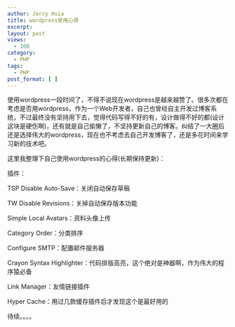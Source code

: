 ```yaml
---
author: Jerry Hsia
title: wordpress使用心得
excerpt:
layout: post
views:
  - 100
category:
  - PHP
tags:
  - PHP
post_format: [ ]
---
```

使用wordpress一段时间了，不得不说现在wordpress是越来越赞了。很多次都在考虑是否用wordpress，作为一个Web开发者，自己也曾经自主开发过博客系统，不过最终没有坚持用下去，觉得代码写得不好的有，设计做得不好的都(设计这块是硬伤啊)，还有就是自己偷懒了，不坚持更新自己的博客。纠结了一大圈后还是选择伟大的wordpress，现在也不考虑去自己开发博客了，还是多花时间来学习新的技术吧。

这里我整理下自己使用wordpress的心得(长期保持更新)：

插件：

TSP Disable Auto-Save：关闭自动保存草稿

TW Disable Revisions：关掉自动保存版本功能

Simple Local Avatars：资料头像上传

Category Order：分类排序

Configure SMTP：配置邮件服务器

Crayon Syntax Highlighter：代码排版高亮，这个绝对是神器啊，作为伟大的程序猿必备

Link Manager：友情链接插件

Hyper Cache：用过几款缓存插件后才发现这个是最好用的

待续。。。。